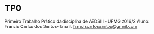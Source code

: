 # TP0
Primeiro Trabalho Prático da disciplina de AEDSIII - UFMG 2016/2
Aluno: Francis Carlos dos Santos- 
Email: franciscarlossantos@gmail.com
